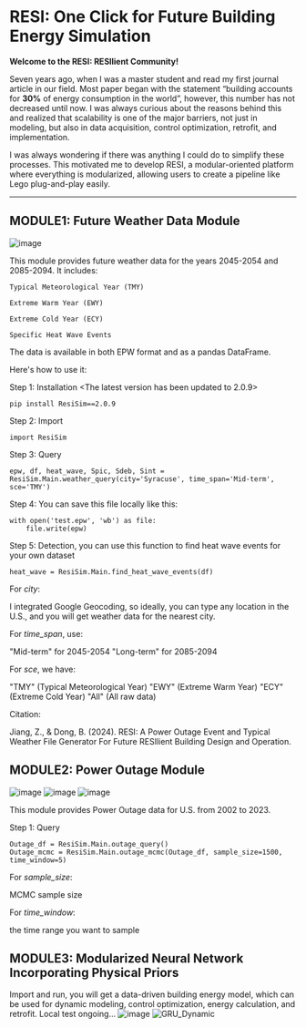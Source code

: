 # **RESI: One Click for Future Building Energy Simulation**

**Welcome to the RESI: RESIlient Community!**

Seven years ago, when I was a master student and read my first journal article in our field. Most paper began with the statement “building accounts for **30%** of energy consumption in the world”, however, this number has not decreased until now. I was always curious about the reasons behind this and realized that scalability is one of the major barriers, not just in modeling, but also in data acquisition, control optimization, retrofit, and implementation.

I was always wondering if there was anything I could do to simplify these processes. This motivated me to develop RESI, a modular-oriented platform where everything is modularized, allowing users to create a pipeline like Lego plug-and-play easily.

--------------------------------------------------------------------------------------------------------------------------
## **MODULE1: Future Weather Data Module**
![image](https://github.com/Bugs-Owner/RESI-One-click-for-future-building-energy-simulation/assets/155193713/df75571b-f3e5-4e84-82f8-aeb42d1d90df)

This module provides future weather data for the years 2045-2054 and 2085-2094. It includes:

    Typical Meteorological Year (TMY)

    Extreme Warm Year (EWY)

    Extreme Cold Year (ECY)

    Specific Heat Wave Events

The data is available in both EPW format and as a pandas DataFrame.

Here's how to use it:

Step 1: Installation <The latest version has been updated to 2.0.9>

    pip install ResiSim==2.0.9

Step 2: Import

    import ResiSim   

Step 3: Query

    epw, df, heat_wave, Spic, Sdeb, Sint = ResiSim.Main.weather_query(city='Syracuse', time_span='Mid-term', sce='TMY') 
    
Step 4: You can save this file locally like this:

    with open('test.epw', 'wb') as file:
        file.write(epw) 
        
Step 5: Detection, you can use this function to find heat wave events for your own dataset

    heat_wave = ResiSim.Main.find_heat_wave_events(df) 

    
For *city*:

I integrated Google Geocoding, so ideally, you can type any location in the U.S., and you will get weather data for the nearest city.

For *time_span*, use:

"Mid-term" for 2045-2054
"Long-term" for 2085-2094

For *sce*, we have:

"TMY" (Typical Meteorological Year)
"EWY" (Extreme Warm Year)
"ECY" (Extreme Cold Year)
"All" (All raw data)

Citation:

Jiang, Z., & Dong, B. (2024). RESI: A Power Outage Event and Typical Weather File Generator For Future RESIlient Building Design and Operation.

## **MODULE2: Power Outage Module**
![image](https://github.com/user-attachments/assets/39390072-3fa7-48df-a6eb-a3aa29d7bd70)
![image](https://github.com/user-attachments/assets/79def810-30df-4032-ace9-287e8dc24d72)
![image](https://github.com/user-attachments/assets/0af72099-70cf-4b60-90fa-492c99f6c927)

This module provides Power Outage data for U.S. from 2002 to 2023.

Step 1: Query

    Outage_df = ResiSim.Main.outage_query()
    Outage_mcmc = ResiSim.Main.outage_mcmc(Outage_df, sample_size=1500, time_window=5)

For *sample_size*:

MCMC sample size

For *time_window*:

the time range you want to sample

## **MODULE3: Modularized Neural Network Incorporating Physical Priors**
Import and run, you will get a data-driven building energy model, which can be used for dynamic modeling, control optimization, energy calculation, and retrofit. Local test ongoing...
![image](https://github.com/user-attachments/assets/537740b0-7bba-4223-b05e-a59fc61e92f7)
![GRU_Dynamic](https://github.com/user-attachments/assets/9354115c-ddc6-469f-901b-1ad301ed505e)

